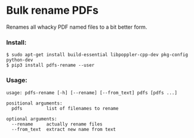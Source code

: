 # Bulk rename PDFs


Renames all whacky PDF named files to a bit better form. 


### Install: 

```
$ sudo apt-get install build-essential libpoppler-cpp-dev pkg-config python-dev
$ pip3 install pdfs-rename --user
```

### Usage:

```
usage: pdfs-rename [-h] [--rename] [--from_text] pdfs [pdfs ...]

positional arguments:
  pdfs         list of filenames to rename

optional arguments:
  --rename     actually rename files
  --from_text  extract new name from text
```
